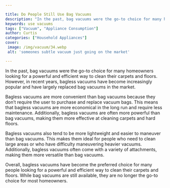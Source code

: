 ```yaml
---

title: Do People Still Use Bag Vacuums
description: "In the past, bag vacuums were the go-to choice for many homeowners looking for a powerful and efficient way to clean their carpets...learn more about it now"
keywords: use vacuums
tags: ["Vacuum", "Appliance Consumption"]
author: Curtis
categories: ["Household Appliances"]
cover: 
 image: /img/vacuum/34.webp
 alt: 'someones subtle vacuum just going on the market'

---
```


In the past, bag vacuums were the go-to choice for many homeowners looking for a powerful and efficient way to clean their carpets and floors. However, in recent years, bagless vacuums have become increasingly popular and have largely replaced bag vacuums in the market.

Bagless vacuums are more convenient than bag vacuums because they don’t require the user to purchase and replace vacuum bags. This means that bagless vacuums are more economical in the long run and require less maintenance. Additionally, bagless vacuums are often more powerful than bag vacuums, making them more effective at cleaning carpets and hard floors.

Bagless vacuums also tend to be more lightweight and easier to maneuver than bag vacuums. This makes them ideal for people who need to clean large areas or who have difficulty maneuvering heavier vacuums. Additionally, bagless vacuums often come with a variety of attachments, making them more versatile than bag vacuums.

Overall, bagless vacuums have become the preferred choice for many people looking for a powerful and efficient way to clean their carpets and floors. While bag vacuums are still available, they are no longer the go-to choice for most homeowners.
